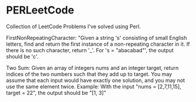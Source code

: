 # PERLeetCode
Collection of LeetCode Problems I've solved using Perl.

FirstNonRepeatingCharacter:
"Given a string 's' consisting of small English letters, find and return the first instance of a non-repeating character in it. If there is no such character, return '_'.
For 's = "abacabad"', the output should be 'c'.

Two Sum:
Given an array of integers nums and an integer target, return indices of the two numbers such that they add up to target.
You may assume that each input would have exactly one solution, and you may not use the same element twice.
Example: With the input "nums = [2,7,11,15], target = 22", the output should be "[1, 3]"
